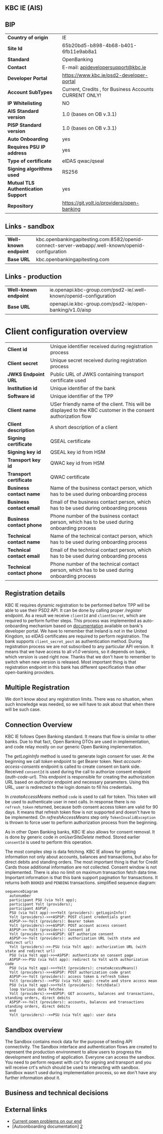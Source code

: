 ## KBC IE (AIS)

## BIP

|                                       |                                                        |
|---------------------------------------|--------------------------------------------------------|
| **Country of origin**                 | IE                                                     | 
| **Site Id**                           | 65b20bd5-b898-4b68-b401-6fb11e9ab8a1                   |
| **Standard**                          | OpenBanking                                            |
| **Contact**                           | E-mail: apidevelopersupport@kbc.ie                     |
| **Developer Portal**                  | https://www.kbc.ie/psd2-developer-portal               |
| **Account SubTypes**                  | Current, Credits , for Business Accounts CURRENT ONLY! |
| **IP Whitelisting**                   | NO                                                     |
| **AIS Standard version**              | 1.0 (bases on OB v.3.1)                                |
| **PISP Standard version**             | 1.0 (bases on OB v.3.1)                                |
| **Auto Onboarding**                   | yes                                                    |
| **Requires PSU IP address**           | yes                                                    |
| **Type of certificate**               | eIDAS qwac/qseal                                       |
| **Signing algorithms used**           | RS256                                                  |
| **Mutual TLS Authentication Support** | yes                                                    |
| **Repository**                        | https://git.yolt.io/providers/open-banking             |

## Links - sandbox

|                         |                                                                                                  |
|-------------------------|--------------------------------------------------------------------------------------------------|
| **Well-known endpoint** | kbc.openbankingapitesting.com:8582/openid-connect-server-webapp/.well-known/openid-configuration |
| **Base URL**            | kbc.openbankingapitesting.com                                                                    | 

## Links - production

|                         |                                                                   |
|-------------------------|-------------------------------------------------------------------|
| **Well-known endpoint** | ie.openapi.kbc-group.com/psd2-ie/.well-known/openid-configuration | 
| **Base URL**            | openapi.ie.kbc-group.com/psd2-ie/open-banking/v1.0/aisp           | 

# Client configuration overview

|                             |                                                                                                                |
|-----------------------------|----------------------------------------------------------------------------------------------------------------|
| **Client id**               | Unique identifier received during registration process                                                         |
| **Client secret**           | Unique secret received during registration process                                                             |
| **JWKS Endpoint URL**       | Public URL of JWKS containing transport certificate used                                                       |
| **Institution id**          | Unique identifier of the bank                                                                                  |
| **Software id**             | Unique identifier of the TPP                                                                                   |
| **Client name**             | USer friendly name of the client. This will be displayed to the KBC customer in the consent authorization flow |
| **Client description**      | A short description of a client                                                                                |
| **Signing certificate**     | QSEAL certificate                                                                                              |
| **Signing key id**          | QSEAL key id from HSM                                                                                          |
| **Transport key id**        | QWAC key id from HSM                                                                                           |
| **Transport certificate**   | QWAC certificate                                                                                               |
| **Business contact name**   | Name of the business contact person, which has to be used during onboarding process                            |
| **Business contact email**  | Email of the business contact person, which has to be used during onboarding process                           |
| **Business contact phone**  | Phone number of the business contact person, which has to be used during onboarding process                    |
| **Technical contact name**  | Name of the technical contact person, which has to be used during onboarding process                           |
| **Technical contact email** | Email of the technical contact person, which has to be used during onboarding process                          |
| **Technical contact phone** | Phone number of the technical contact person, which has to be used during onboarding process                   |

## Registration details

KBC IE requires dynamic registration to be performed before TPP will be able to use their PSD2 API. It can be done by
calling proper _/register_ endpoint. As a result we receive `clientId` and `clientSecret`, which are required to perform
further steps. This process was implemented as auto-onboarding mechanism based on [documentation][2] available on bank's
developer portal. We have to remember that Ireland is not in the United Kingdom, so eIDAS certificates are required to
perform registration. The bank supports `client_secret_post` as authentication method. During registration process we
are not subscribed to any particular API version. It means that we have access to all _v1.0_ versions, so it depends on
bank, which version is used right now. Thanks that we don't have to remember to switch when new version is released.
Most important thing is that registration endpoint in this bank has different specification than other open-banking
providers.

## Multiple Registration

We don't know about any registration limits. There was no situation, when such knowledge was needed, so we will have to
ask about that when there will be such case.

## Connection Overview

KBC IE follows Open Banking standard. It means that flow is similar to other banks. Due to that fact, Open Banking DTOs
are used in implementation, and code relay mostly on our generic Open Banking implementation.

The _getLoginInfo_ method is used to generate login consent for user. At the beginning we call _token_ endpoint to get
Bearer token. Next _account-access-consents_ endpoint is called to create consent on bank side. Received `consentId` is
used during the call to authorize consent endpoint (_auth-code-url_). This endpoint is responsible for creating the
authorization URL based on _authorize_ endpoint and necessary parameters. Using this URL, user is redirected to the
login domain to fill his credentials.

In _createAccessMeans_ method `code` is used to call for token. This token will be used to authenticate user in next
calls. In response there is no `refresh_token` returned, because both consent access token are valid for 90 days. It
means that refresh token flow is not supported and doesn't have to be implemented. On _refreshAccessMeans_
step only `TokenInvalidException` is thrown to force user to perform authorization process from the beginning.

As in other Open Banking banks, KBC IE also allows for consent removal. It is done by generic code in _onUserSiteDelete_
method. Stored earlier `consentId` is used to perform this operation.

The most complex step is data fetching. KBC IE allows for getting information not only about accounts, balances and
transactions, but also for direct debits and standing orders. The most important thing is that for Credit
Cards those additional information are not collected. Consent window is not implemented. There is also no limit on
maximum transaction fetch data time. Important information is that this bank support pagination for transactions. It
returns both `BOOKED` and
`PENDING` transactions. simplified sequence diagram:

```mermaid
sequenceDiagram
  autonumber
  participant PSU (via Yolt app);
  participant Yolt (providers);
  participant ASPSP;
  PSU (via Yolt app)->>+Yolt (providers): getLoginInfo()
  Yolt (providers)->>+ASPSP: POST client credentials grant 
  ASPSP->>-Yolt (providers): Bearer token
  Yolt (providers)->>+ASPSP: POST account access consent 
  ASPSP->>-Yolt (providers): Consent id
  Yolt (providers)->>+ASPSP: GET authorize consent
  ASPSP->>-Yolt (providers): authorization URL (with state and redirect url)
  Yolt (providers)->>-PSU (via Yolt app): authorization URL (with state and redirect url)
  PSU (via Yolt app)->>+ASPSP: authenticate on consent page
  ASPSP->>-PSU (via Yolt app): redirect to Yolt with authorization code
  PSU (via Yolt app)->>+Yolt (providers): createAccessMeans()
  Yolt (providers)->>+ASPSP: POST authorization code grant
  ASPSP->>-Yolt (providers): access token & refresh token
  Yolt (providers)-->>PSU (via Yolt app): create and store access mean
  PSU (via Yolt app)->>+Yolt (providers): fetchData()
  loop Various data fetches
  Yolt (providers)->>+ASPSP: GET accounts, balances and transactions, standing orders, direct debits
  ASPSP->>-Yolt (providers): accounts, balances and transactions standing orders, direct debits
  end
  Yolt (providers)-->>PSU (via Yolt app): user data

```

## Sandbox overview

The Sandbox contains mock data for the purpose of testing API connectivity. The Sandbox interface and authentication
flows are created to represent the production environment to allow users to progress the development and testing of
application. Everyone can access the sandbox. You need to perform request with csr's for signing and transport and you
will receive crt's which should be used to interacting with sandbox. Sandbox wasn't used during implementation process,
so we don't have any further information about it.

## Business and technical decisions

## External links

* [Current open problems on our end][1]
* [Autoonboarding documentation] [2]

[1]: <https://yolt.atlassian.net/issues/?jql=project%20%3D%20%22C4PO%22%20AND%20component%20%3D%20%20AND%20status%20!%3D%20Done%20AND%20Resolution%20%3D%20Unresolved%20ORDER%20BY%20status%20%3D%20KBC%20IE>

[2]: <https://www.kbc.ie/psd2-developer-portal/apis/dynamic-registration>
